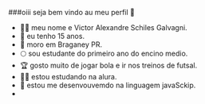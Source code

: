 ###oiii seja bem vindo au meu perfil 🖤


 - 😵‍💫   meu nome e Victor Alexandre Schiles Galvagni.
 - 🤙    eu tenho 15 anos.
 - 🤠   moro em Braganey PR.
 - 🌕  sou estudante do primeiro ano do encino medio.
 - 🏆  gosto muito de jogar bola e ir nos treinos de futsal.
 - 😮‍💨 estou estudando na alura.
 - 🥶 estou me desenvouvemdo na linguagem javaSckip.
 - 
